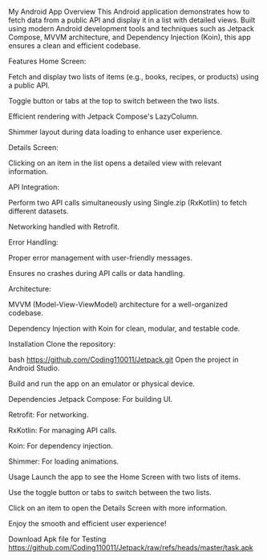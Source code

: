 My Android App
Overview
This Android application demonstrates how to fetch data from a public API and display it in a list with detailed views. Built using modern Android development tools and techniques such as Jetpack Compose, MVVM architecture, and Dependency Injection (Koin), this app ensures a clean and efficient codebase.

Features
Home Screen:

Fetch and display two lists of items (e.g., books, recipes, or products) using a public API.

Toggle button or tabs at the top to switch between the two lists.

Efficient rendering with Jetpack Compose's LazyColumn.

Shimmer layout during data loading to enhance user experience.

Details Screen:

Clicking on an item in the list opens a detailed view with relevant information.

API Integration:

Perform two API calls simultaneously using Single.zip (RxKotlin) to fetch different datasets.

Networking handled with Retrofit.

Error Handling:

Proper error management with user-friendly messages.

Ensures no crashes during API calls or data handling.

Architecture:

MVVM (Model-View-ViewModel) architecture for a well-organized codebase.

Dependency Injection with Koin for clean, modular, and testable code.

Installation
Clone the repository:

bash
https://github.com/Coding110011/Jetpack.git
Open the project in Android Studio.

Build and run the app on an emulator or physical device.

Dependencies
Jetpack Compose: For building UI.

Retrofit: For networking.

RxKotlin: For managing API calls.

Koin: For dependency injection.

Shimmer: For loading animations.

Usage
Launch the app to see the Home Screen with two lists of items.

Use the toggle button or tabs to switch between the two lists.

Click on an item to open the Details Screen with more information.

Enjoy the smooth and efficient user experience!

Download Apk file for Testing https://github.com/Coding110011/Jetpack/raw/refs/heads/master/task.apk
